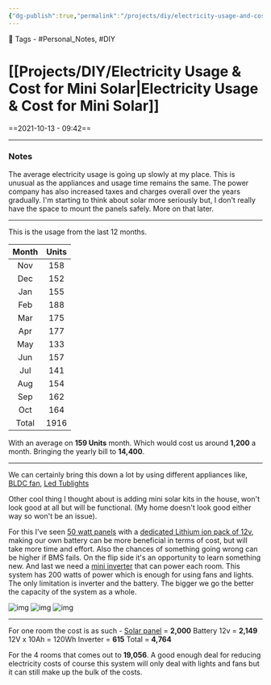 ```yaml
---
{"dg-publish":true,"permalink":"/projects/diy/electricity-usage-and-cost-for-mini-solar/","noteIcon":"1"}
---
```


🧶 Tags - #Personal_Notes, #DIY
# [[Projects/DIY/Electricity Usage & Cost for Mini Solar\|Electricity Usage & Cost for Mini Solar]]
==2021-10-13 - 09:42==

---

### Notes
The average electricity usage is going up slowly at my place. This is unusual as the appliances and usage time remains the same.
The power company has also increased taxes and charges overall over the years gradually.
I'm starting to think about solar more seriously but, I don't really have the space to mount the panels safely. More on that later.

---
This is the usage from the last 12 months.

| Month | Units |
|:-----:|:-----:|
|  Nov  |  158  |
|  Dec  |  152  |
|  Jan  |  155  |
|  Feb  |  188  |
|  Mar  |  175  |
|  Apr  |  177  |
|  May  |  133  |
|  Jun  |  157  |
|  Jul  |  141  |
|  Aug  |  154  |
|  Sep  |  162  |
|  Oct  |  164  |
| Total | 1916  |

With an average on **159 Units** month. Which would cost us around **1,200** a month. Bringing the yearly bill to **14,400**.

---
We can certainly bring this down a lot by using different appliances like, [BLDC fan](https://www.amazon.in/Gorilla-Energy-Saving-Ceiling-Control/dp/B071Y7K862/ref=sr_1_4?crid=3FK6VP61IT5PO&dchild=1&keywords=atomberg+ceiling+fan&qid=1634099372&sr=8-4), [Led Tublights](https://www.amazon.in/Wipro-Garnet-20-Watt-Batten-D532065_2/dp/B08BJN7QNT/ref=sr_1_1_sspa?dchild=1&keywords=led+tubelight+20+watt&qid=1634099492&smid=AT95IG9ONZD7S&sr=8-1-spons&psc=1&spLa=ZW5jcnlwdGVkUXVhbGlmaWVyPUEyM1pQUFhHSUlPNUtYJmVuY3J5cHRlZElkPUEwNzYyMTUzMjNTN0RVREFWQTJTSyZlbmNyeXB0ZWRBZElkPUEwMTM3NzM1MjVZVlQ3NkNBSUs1NSZ3aWRnZXROYW1lPXNwX2F0ZiZhY3Rpb249Y2xpY2tSZWRpcmVjdCZkb05vdExvZ0NsaWNrPXRydWU=)

Other cool thing I thought about is adding mini solar kits in the house, won't look good at all but will be functional. (My home doesn't look good either way so won't be an issue).

For this I've seen [50 watt panels](https://www.amazon.in/dp/B07ZDKP6D3/ref=sspa_dk_detail_0?psc=1&pd_rd_i=B07ZDKP6D3&pd_rd_w=0vtGS&pf_rd_p=604842fc-5726-4133-b398-12e16402cac7&pd_rd_wg=9WZiq&pf_rd_r=W30QXB3GDDZ41S6YAQEH&pd_rd_r=c632d1f8-f788-421d-a657-544bf9b779d2&spLa=ZW5jcnlwdGVkUXVhbGlmaWVyPUE3M1k4UFhWQlgwQkEmZW5jcnlwdGVkSWQ9QTAyOTIwMDgzSkE0MFZQMU9OWDVZJmVuY3J5cHRlZEFkSWQ9QTAyMzA1MDMyVDNVMVkzSFk5R0I0JndpZGdldE5hbWU9c3BfZGV0YWlsX3RoZW1hdGljJmFjdGlvbj1jbGlja1JlZGlyZWN0JmRvTm90TG9nQ2xpY2s9dHJ1ZQ==) with a [dedicated Lithium ion pack of 12v](https://www.amazon.in/s?k=12v+lithium+battery&crid=316YGF0X8TEKM&sprefix=12v+lithium+battery%2Caps%2C183&ref=nb_sb_noss_1), making our own battery can be more beneficial in terms of cost, but will take more time and effort. Also the chances of something going wrong can be higher if BMS fails. On the flip side it's an opportunity to learn something new. And last we need a [mini inverter](https://www.amazon.in/Kit4Curious-Converter-Mobile-Charging-Output/dp/B07XZ9C727/ref=sr_1_2?dchild=1&keywords=mini+solar+inverter&qid=1634099657&sr=8-2) that can power each room.
This system has 200 watts of power which is enough for using fans and lights. The only limitation is inverter and the battery. The bigger we go the better the capacity of the system as a whole.

![img](https://m.media-amazon.com/images/I/418f3VNBFiL._SX300_SY300_QL70_FMwebp_.jpg)
![img](https://m.media-amazon.com/images/I/513pars613S._SX300_SY300_QL70_FMwebp_.jpg)
![img](https://m.media-amazon.com/images/I/716k5M1nBUL._SX450_.jpg)

---
For one room the cost is as such -
[Solar panel](https://www.amazon.in/Bluebird-50-Watt-Polycrystalline-Certified/dp/B08L6N5ZDX/ref=sr_1_2_sspa?dchild=1&keywords=50+watt+panel&qid=1634100652&sr=8-2-spons&psc=1&spLa=ZW5jcnlwdGVkUXVhbGlmaWVyPUFNSUVHSUZPOTY5TVQmZW5jcnlwdGVkSWQ9QTA2NzE1OTEzMjVWT1g3RFExMEFKJmVuY3J5cHRlZEFkSWQ9QTAwNTU1NDkySThISDg2VTBFNEZWJndpZGdldE5hbWU9c3BfYXRmJmFjdGlvbj1jbGlja1JlZGlyZWN0JmRvTm90TG9nQ2xpY2s9dHJ1ZQ==) = **2,000**
Battery 12v = **2,149** 12V x 10Ah = 120Wh
Inverter = **615**
Total = **4,764**

For the 4 rooms that comes out to **19,056**. A good enough deal for reducing electricity costs of course this system will only deal with lights and fans but it can still make up the bulk of the costs.